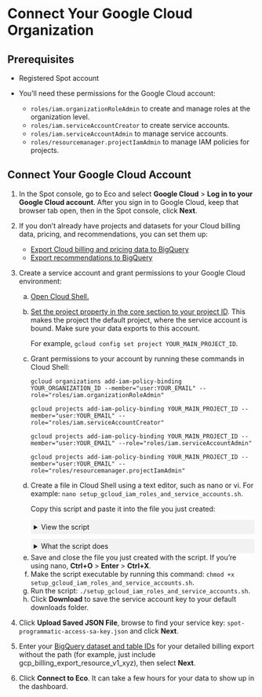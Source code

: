 # Connect Your Google Cloud Organization

## Prerequisites

* Registered Spot account

* You’ll need these permissions for the Google Cloud account:
   * `roles/iam.organizationRoleAdmin` to create and manage roles at the organization level.
   * `roles/iam.serviceAccountCreator` to create service accounts.
   * `roles/iam.serviceAccountAdmin` to manage service accounts.
   * `roles/resourcemanager.projectIamAdmin` to manage IAM policies for projects.

## Connect Your Google Cloud Account

1. In the Spot console, go to Eco and select **Google Cloud** &gt; **Log in to your Google Cloud account**. After you sign in to Google Cloud, keep that browser tab open, then in the Spot console, click **Next**.
2. If you don’t already have projects and datasets for your Cloud billing data, pricing, and recommendations, you can set them up:
   * [Export Cloud billing and pricing data to BigQuery](https://cloud.google.com/billing/docs/how-to/export-data-bigquery)
   * [Export recommendations to BigQuery](https://cloud.google.com/billing/docs/how-to/export-data-bigquery) 
3. Create a service account and grant permissions to your Google Cloud environment:
   <ol style="list-style-type: lower-alpha;">
    <li>
      <a href="https://cloud.google.com/shell/docs/using-cloud-shell">Open Cloud Shell.</a>
    </li>
    <li>
      <p><a href="https://cloud.google.com/sdk/gcloud/reference/config/set?id=examples#:~:text=gcloud_command%2Dline_tool_preferences.-,EXAMPLES,-To%20set%20the">Set the project property in the core section to your project ID</a>. This makes the project the default project, where the service account is bound. Make sure your data exports to this account.</p>
      <p>For example, <code>gcloud config set project YOUR_MAIN_PROJECT_ID</code>.</p>
    </li>
    <li>
      <p>Grant permissions to your account by running these commands in Cloud Shell:</p>
      <p><code>gcloud organizations add-iam-policy-binding YOUR_ORGANIZATION_ID --member="user:YOUR_EMAIL" --role="roles/iam.organizationRoleAdmin"</code></p>
      <p><code>gcloud projects add-iam-policy-binding YOUR_MAIN_PROJECT_ID --member="user:YOUR_EMAIL" --role="roles/iam.serviceAccountCreator"</code></p>
      <p><code>gcloud projects add-iam-policy-binding YOUR_MAIN_PROJECT_ID --member="user:YOUR_EMAIL" --role="roles/iam.serviceAccountAdmin"</code></p>
      <p><code>gcloud projects add-iam-policy-binding YOUR_MAIN_PROJECT_ID --member="user:YOUR_EMAIL" --role="roles/resourcemanager.projectIamAdmin"</code></p>
    </li>
    <li>
      <p>Create a file in Cloud Shell using a text editor, such as nano or vi. For example: <code>nano setup_gcloud_iam_roles_and_service_accounts.sh</code>.</p>
      <p>Copy this script and paste it into the file you just created:</p>

      <details style="background:#f2f2f2; padding:6px; margin:10px 0px 0px 0px">
        <summary markdown="span"; font-weight:600" >View the script</summary>

   <div style="padding-left:16px">

     ````     
    set -uo pipefail
    
    FAILED=0
    log_error() {
      echo "ERROR: $1" >&2
    }
    
    log_success() {
      echo "SUCCESS: $1"
    }
    
    validate_command() {
      local err_msg="$1"
      local success_msg="$2"
      local cmd="$3"
      shift 3
    
      echo "Running: $cmd $*"
    
      if ! "$cmd" "$@"; then
        log_error "$err_msg"
        FAILED=$((FAILED+1))
      else
        log_success "$success_msg"
      fi
    }
    
    echo "Fetching org ID..."
    ANALYSIS_ORG_ID="$(gcloud projects get-ancestors $(gcloud config get-value project --quiet) | awk '/TYPE: organization/{print id} {id=$2}')"
    SERVICE_ACCOUNT_ORG_ID="$ANALYSIS_ORG_ID"
    
    CURRENT_PROJECT_ID=$(gcloud config get-value project --quiet)
    ANALYSIS_PROJECTS=("$CURRENT_PROJECT_ID")
    SERVICE_ACCOUNT_PROJECT_LIST=("$CURRENT_PROJECT_ID")
    
    ANALYSIS_ORG_ROLES=("roles/billing.viewer" "roles/browser")
    ANALYSIS_EMAILS=("ross.hardin@flexera.com" "greg.kuderna@flexera.com")
    ANALYSIS_PROJECT_ROLE="roles/bigquery.dataViewer" 
    ANALYSIS_CUSTOM_ROLE_NAME="spot_read_only_custom_role"
    ANALYSIS_CUSTOM_ROLE_TITLE="Spot Read-Only Custom Role"
    ANALYSIS_CUSTOM_ROLE_DESCRIPTION="Spot Read-Only Permissions needed for programmatic visibility into commitment and cost data"
    ANALYSIS_CUSTOM_ROLE_PERMISSIONS="bigquery.capacityCommitments.get,bigquery.capacityCommitments.list,bigquery.jobs.listAll,cloudasset.assets.exportComputeCommitments,cloudasset.assets.listComputeCommitments,compute.commitments.get,compute.commitments.list,compute.instances.get,compute.instances.list,recommender.bigqueryCapacityCommitmentsInsights.get,recommender.bigqueryCapacityCommitmentsInsights.list,recommender.bigqueryCapacityCommitmentsRecommendations.get,recommender.bigqueryCapacityCommitmentsRecommendations.list,recommender.commitmentUtilizationInsights.get,recommender.commitmentUtilizationInsights.list,recommender.spendBasedCommitmentInsights.get,recommender.spendBasedCommitmentInsights.list,recommender.spendBasedCommitmentRecommendations.get,recommender.spendBasedCommitmentRecommendations.list,recommender.spendBasedCommitmentRecommenderConfig.get,recommender.usageCommitmentRecommendations.get,recommender.usageCommitmentRecommendations.list"
    SERVICE_ACCOUNT_PROJECT_ROLES=("roles/bigquery.dataViewer" "roles/bigquery.jobUser" "roles/bigquery.readSessionUser")
    SERVICE_ACCOUNT_NAME="spot-programmatic-access-role" #between 6 and 30 characters
    SERVICE_ACCOUNT_DESCRIPTION="Spot Service Account created for Programmatic Access to Resources"
    SERVICE_ACCOUNT_DISPLAY_NAME="spot-programmatic-access-service-account"
    SERVICE_ACCOUNT_CUSTOM_ROLE_NAME="spot_programmatic_access_sa"
    SERVICE_ACCOUNT_CUSTOM_ROLE_TITLE="Spot Programmatic Access Role"
    SERVICE_ACCOUNT_CUSTOM_ROLE_DESCRIPTION="Spot Custom Role for Programmatic Access"
    SERVICE_ACCOUNT_CUSTOM_ROLE_PERMISSIONS="monitoring.timeSeries.list,cloudquotas.quotas.get,cloudquotas.quotas.update,serviceusage.quotas.get,serviceusage.quotas.update,serviceusage.services.get,serviceusage.services.list,bigquery.jobs.create,bigquery.readsessions.create"
    
    echo "Validating service account IAM roles..."
    
    echo "Checking if service account $SERVICE_ACCOUNT_NAME exists..."
    if gcloud iam service-accounts describe "$SERVICE_ACCOUNT_NAME@$CURRENT_PROJECT_ID.iam.gserviceaccount.com" >/dev/null 2>&1; then
      echo "Validating service account IAM roles..."
      for ROLE in "roles/bigquery.dataViewer" "roles/bigquery.jobUser" "roles/bigquery.readSessionUser"; do
        echo "Checking if $SERVICE_ACCOUNT_NAME has $ROLE..."
        if [[ -z $(gcloud projects get-iam-policy "$CURRENT_PROJECT_ID" \
            --flatten="bindings[].members" \
            --filter="bindings.members:serviceAccount:$SERVICE_ACCOUNT_NAME@$CURRENT_PROJECT_ID.iam.gserviceaccount.com AND bindings.role:$ROLE" \
            --format="value(bindings.role)") ]]; then
          log_error "Service account does not have $ROLE"
        else
          log_success "Service account has $ROLE"
        fi
      done
    else
      log_success "Service account $SERVICE_ACCOUNT_NAME does not exist yet - skipping IAM role check"
    fi
    
    for ROLE in "${ANALYSIS_ORG_ROLES[@]}"; do
      for EMAIL in "${ANALYSIS_EMAILS[@]}"; do
        echo "Adding member: user:$EMAIL to role $ROLE ..."
        validate_command \
          "Failed to add user:$EMAIL to org role $ROLE" \
          "Added user:$EMAIL to org role $ROLE" \
          gcloud organizations add-iam-policy-binding $ANALYSIS_ORG_ID \
            --role=$ROLE \
            --member="user:$EMAIL"
      done
    done
    
    for PROJECT in "${ANALYSIS_PROJECTS[@]}"; do
      for EMAIL in "${ANALYSIS_EMAILS[@]}"; do
        echo "Adding user:$EMAIL to project role $ANALYSIS_PROJECT_ROLE in project $PROJECT..."
        validate_command \
          "Failed to add user:$EMAIL to project role" \
          "Added user:$EMAIL to project role in $PROJECT" \
          gcloud projects add-iam-policy-binding $PROJECT \
            --role=$ANALYSIS_PROJECT_ROLE \
            --member="user:$EMAIL"
      done
    done
    
    if gcloud iam roles describe "organizations/$ANALYSIS_ORG_ID/roles/$ANALYSIS_CUSTOM_ROLE_NAME" >/dev/null 2>&1; then
      log_success "Custom role $ANALYSIS_CUSTOM_ROLE_NAME already exists"
    else
      echo "Creating custom role $ANALYSIS_CUSTOM_ROLE_NAME..."
      validate_command \
      "Failed to create custom role" \
      "Created custom role $ANALYSIS_CUSTOM_ROLE_NAME" \
      gcloud iam roles create "$ANALYSIS_CUSTOM_ROLE_NAME" \
        --organization=$ANALYSIS_ORG_ID \
        --description="$ANALYSIS_CUSTOM_ROLE_DESCRIPTION" \
        --permissions="$ANALYSIS_CUSTOM_ROLE_PERMISSIONS" \
        --stage="GA" \
        --title="$ANALYSIS_CUSTOM_ROLE_TITLE"
    fi
    
    for EMAIL in "${ANALYSIS_EMAILS[@]}"; do
      echo "Granting custom role $ANALYSIS_CUSTOM_ROLE_NAME to $EMAIL..."
      validate_command \
        "Failed to grant custom role to $EMAIL" \
        "Granted custom role to $EMAIL" \
        gcloud organizations add-iam-policy-binding $ANALYSIS_ORG_ID \
          --member="user:$EMAIL" \
          --role="organizations/$ANALYSIS_ORG_ID/roles/$ANALYSIS_CUSTOM_ROLE_NAME"
    done
    
    # You will need roles/iam.serviceAccountCreator to create a service account
    # To Grant the service account access to the project, you need roles/resourcemanager.projectIamAdmin
        
    if gcloud iam service-accounts describe "$SERVICE_ACCOUNT_NAME@$CURRENT_PROJECT_ID.iam.gserviceaccount.com" >/dev/null 2>&1; then
      log_success "Service account $SERVICE_ACCOUNT_NAME already exists"
    else
      echo "Creating service account $SERVICE_ACCOUNT_NAME..."
      validate_command \
      "Failed to create service account" \
      "Created service account $SERVICE_ACCOUNT_NAME" \
      gcloud iam service-accounts create $SERVICE_ACCOUNT_NAME \
        --description="$SERVICE_ACCOUNT_DESCRIPTION" \
        --display-name="$SERVICE_ACCOUNT_DISPLAY_NAME"
    fi
    
    echo "Waiting for service account to propagate..."
    for i in {1..5}; do
      if gcloud iam service-accounts describe "$SERVICE_ACCOUNT_NAME@$CURRENT_PROJECT_ID.iam.gserviceaccount.com" >/dev/null 2>&1; then
        break
      fi
      echo "Still waiting..."
      sleep 2
    done
    
    for PROJECT in "${SERVICE_ACCOUNT_PROJECT_LIST[@]}"; do
      for ROLE in "${SERVICE_ACCOUNT_PROJECT_ROLES[@]}"; do
        echo "Adding member: serviceAccount:$SERVICE_ACCOUNT_NAME@$CURRENT_PROJECT_ID.iam.gserviceaccount.com to role $ROLE ..."
        validate_command \
          "Failed to add service account to project role $ROLE" \
          "Added service account to project role $ROLE" \
          gcloud projects add-iam-policy-binding $PROJECT \
            --role="$ROLE" \
            --member="serviceAccount:$SERVICE_ACCOUNT_NAME@$CURRENT_PROJECT_ID.iam.gserviceaccount.com"
      done
    done
    
    if gcloud iam roles describe "organizations/$SERVICE_ACCOUNT_ORG_ID/roles/$SERVICE_ACCOUNT_CUSTOM_ROLE_NAME" >/dev/null 2>&1; then
      log_success "Custom role $SERVICE_ACCOUNT_CUSTOM_ROLE_NAME already exists"
    else
      echo "Creating custom org level role for service account..."
      validate_command \
        "Failed to create service account custom role" \
        "Created custom org level role $SERVICE_ACCOUNT_CUSTOM_ROLE_NAME" \
        gcloud iam roles create "$SERVICE_ACCOUNT_CUSTOM_ROLE_NAME" \
          --organization=$SERVICE_ACCOUNT_ORG_ID \
          --description="$SERVICE_ACCOUNT_CUSTOM_ROLE_DESCRIPTION" \
          --permissions="$SERVICE_ACCOUNT_CUSTOM_ROLE_PERMISSIONS" \
          --stage="GA" \
          --title="$SERVICE_ACCOUNT_CUSTOM_ROLE_TITLE"
    fi
    
    echo "Granting custom role to service account..."
    validate_command \
      "Failed to grant custom role to service account" \
      "Granted custom role to service account" \
      gcloud organizations add-iam-policy-binding $SERVICE_ACCOUNT_ORG_ID \
        --member="serviceAccount:$SERVICE_ACCOUNT_NAME@$CURRENT_PROJECT_ID.iam.gserviceaccount.com" \
        --role="organizations/$SERVICE_ACCOUNT_ORG_ID/roles/$SERVICE_ACCOUNT_CUSTOM_ROLE_NAME"
    
    # You will need roles/iam.serviceAccountAdmin to create this service account key...
    # Or a relevant custom role with iam.serviceAccountKeys.create
    
    echo "Creating service account key..."
    validate_command \
      "Failed to create service account key" \
      "Created service account key" \
      gcloud iam service-accounts keys create ~/my-sa-key.json \
        --iam-account="$SERVICE_ACCOUNT_NAME@$CURRENT_PROJECT_ID.iam.gserviceaccount.com"
    
    echo "Downloading service account key..."
    validate_command \
      "Failed to download service account key" \
      "Downloaded service account key" \
      cloudshell download my-sa-key.json
      
    echo
    read -p "Press Enter once the file has finished downloading..."
    
    echo "Removing local key file..."
    validate_command \
      "Failed to remove local key file" \
      "Removed local key file" \
      rm ~/my-sa-key.json
    
    if [[ "$FAILED" -gt 0 ]]; then
      echo "Script completed with $FAILED errors"
    else
      echo "Onboarding script completed successfully."
    fi
    ````

   </div>
   </details>

   <details style="background:#f2f2f2; padding:6px; margin:10px 0px 0px 0px">
        <summary markdown="span"; font-weight:600" >What the script does</summary>

   <div style="padding-left:16px">

   The script automates setting up IAM roles and service accounts in Google Cloud for programmatic access and analysis:
     * Retrieves organization IDs and project IDs for the GC projects.
     * Assigns predefined roles to specific email addresses for both organizational and project-level access.
     * Creates a custom IAM role with specific permissions for data visibility and analysis.
     * Sets up a service account with a custom role and permissions for programmatic access to resources.
     * Generates and downloads a service account key for use in automated processes.

   </div>
   </details>
    </li>
    <li>Save and close the file you just created with the script. If you’re using nano, <b>Ctrl+O</b> &gt; <b>Enter</b> &gt; <b>Ctrl+X</b>.</li>
    <li>Make the script executable by running this command: <code>chmod +x setup_gcloud_iam_roles_and_service_accounts.sh</code>.</li>
    <li>Run the script: <code>./setup_gcloud_iam_roles_and_service_accounts.sh</code>.</li>
    <li>Click <b>Download</b> to save the service account key to your default downloads folder.</li>
   </ol>

4. Click **Upload Saved JSON File**, browse to find your service key: `spot-programmatic-access-sa-key.json` and click **Next**.
5. Enter your [BigQuery dataset and table IDs](https://cloud.google.com/bigquery/docs/listing-datasets) for your detailed billing export without the path (for example, just include gcp_billing_export_resource_v1_xyz), then select **Next**.
6. Click **Connect to Eco**. It can take a few hours for your data to show up in the dashboard.
